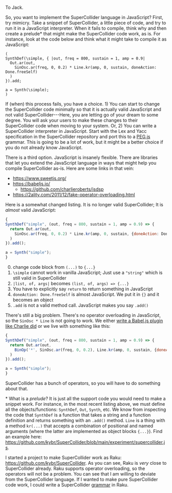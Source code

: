 



To Jack.


So, you want to implement the SuperCollider language in JavaScript? First, try mimicry. Take a snippet of SuperCollider, a little piece of code, and try to run it in a JavaScript interpreter. When it fails to compile, think why and then create a prelude\* that might make the SuperCollider code work, as is. For instance, look at the code below and think what it might take to compile it as JavaScript:


```SuperCollider
(
SynthDef(\simple, { |out, freq = 800, sustain = 1, amp = 0.9|
  Out.ar(out,
    SinOsc.ar(freq, 0, 0.2) * Line.kr(amp, 0, sustain, doneAction: Done.freeSelf)
  )
}).add;

a = Synth(\simple);
)
```


If (when) this process fails, you have a choice. 1) You can start to change the SuperCollider code minimally so that it is actually valid JavaScript and not valid SuperCollider---Here, you are letting go of your dream to some degree. You will ask your users to make these changes to their SuperCollider code when moving to your system. Or, 2) You can write a SuperCollider interpreter in JavaScript. Start with the Lex and Yacc specification in the SuperCollider repository and port this to a [PEG.js](https://pegjs.org/) grammar. This is going to be a lot of work, but it might be a better choice if you do not already know JavaScript.


There is a third option. JavaScript is insanely flexible. There are libraries that let you extend the JavaScript language in ways that might help you compile SuperCollider as-is. Here are some links in that vein:


- <https://www.sweetjs.org/>
- <https://babeljs.io/>
  - <https://github.com/charlieroberts/jsdsp>
- <https://2ality.com/2011/12/fake-operator-overloading.html>



Here is a somewhat changed listing. It is no longer valid SuperCollider; It is _almost_ valid JavaScript:


```js
{
SynthDef("simple", (out, freq = 800, sustain = 1, amp = 0.9) => {
  return Out.ar(out,
    SinOsc.ar(freq, 0, 0.2) * Line.kr(amp, 0, sustain, {doneAction: Done.freeSelf})
  )
}).add();

a = Synth("simple");
}
```


0. change code block from `(...)` to `{...}`
1. `\simple` cannot work in vanilla JavaScript; Just use a `"string"` which is still valid in SuperCollider
2. `|list, of, args|` becomes `(list, of, args) => {...}`
3. You have to explicitly say `return` to return something in JavaScript
4. `doneAction: Done.freeSelf` is almost JavaScript. We put it in `{}` and it becomes an object
5. `.add` is not a valid method call. JavaScript makes you say `.add()`


There's still a big problem. There's no operator overloading in JavaScript, so the `SinOsc * Line` is not going to work. We either [write a Babel.js plugin like Charlie did](https://github.com/charlieroberts/jsdsp) or we live with something like this:


```js
{
SynthDef("simple", (out, freq = 800, sustain = 1, amp = 0.9) => {
  return Out.ar(out,
    BinOp('*', SinOsc.ar(freq, 0, 0.2), Line.kr(amp, 0, sustain, {doneAction: Done.freeSelf}))
  )
}).add();

a = Synth("simple");
}
```

SuperCollider has a bunch of operators, so you will have to do something about that.



\* What is a _prelude_? It is just all the support code you would need to make a snippet work. For instance, in the most recent listing above, we must define all the objects/functions: `SynthDef`, `Out`, `Synth`, etc. We know from inspecting the code that `SynthDef` is a function that takes a string and a function definition and returns something with an `.add()` method. `Line` is a thing with a method `kr(...)` that accepts a combination of positional and named arguments (where the latter are implemented as object blocks `{...}`). Find an example here: <https://github.com/kybr/SuperCollider/blob/main/experiment/supercollider.js>.


I started a project to make SuperCollider work as Raku: <https://github.com/kybr/SuperCollider>. As you can see, Raku is _very_ close to SuperCollider already. Raku supports operator overloading, so the operators will not be a problem. You can see that I am willing to deviate from the SuperCollider language. If I wanted to make pure SuperCollider code work, I could write a SuperCollider [grammar](https://docs.raku.org/language/grammars) in Raku.



